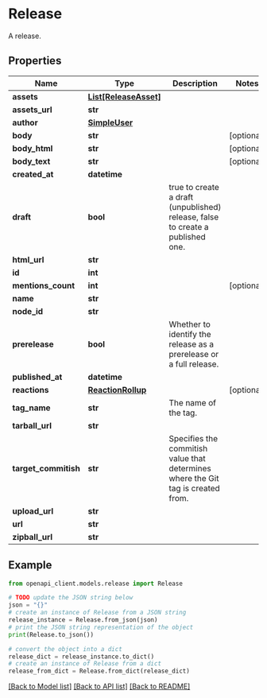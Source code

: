 # Release

A release.

## Properties

Name | Type | Description | Notes
------------ | ------------- | ------------- | -------------
**assets** | [**List[ReleaseAsset]**](ReleaseAsset.md) |  | 
**assets_url** | **str** |  | 
**author** | [**SimpleUser**](SimpleUser.md) |  | 
**body** | **str** |  | [optional] 
**body_html** | **str** |  | [optional] 
**body_text** | **str** |  | [optional] 
**created_at** | **datetime** |  | 
**draft** | **bool** | true to create a draft (unpublished) release, false to create a published one. | 
**html_url** | **str** |  | 
**id** | **int** |  | 
**mentions_count** | **int** |  | [optional] 
**name** | **str** |  | 
**node_id** | **str** |  | 
**prerelease** | **bool** | Whether to identify the release as a prerelease or a full release. | 
**published_at** | **datetime** |  | 
**reactions** | [**ReactionRollup**](ReactionRollup.md) |  | [optional] 
**tag_name** | **str** | The name of the tag. | 
**tarball_url** | **str** |  | 
**target_commitish** | **str** | Specifies the commitish value that determines where the Git tag is created from. | 
**upload_url** | **str** |  | 
**url** | **str** |  | 
**zipball_url** | **str** |  | 

## Example

```python
from openapi_client.models.release import Release

# TODO update the JSON string below
json = "{}"
# create an instance of Release from a JSON string
release_instance = Release.from_json(json)
# print the JSON string representation of the object
print(Release.to_json())

# convert the object into a dict
release_dict = release_instance.to_dict()
# create an instance of Release from a dict
release_from_dict = Release.from_dict(release_dict)
```
[[Back to Model list]](../README.md#documentation-for-models) [[Back to API list]](../README.md#documentation-for-api-endpoints) [[Back to README]](../README.md)



